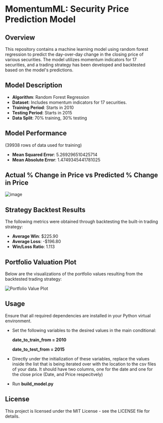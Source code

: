 # MomentumML: Security Price Prediction Model

## Overview
This repository contains a machine learning model using random forest regression to predict the day-over-day change in the closing price of various securities. The model utilizes momentum indicators for 17 securities, and a trading strategy has been developed and backtested based on the model's predictions.

## Model Description
- **Algorithm**: Random Forest Regression
- **Dataset**: Includes momentum indicators for 17 securities.
- **Training Period**: Starts in 2010
- **Testing Period**: Starts in 2015
- **Data Split**: 70% training, 30% testing

## Model Performance
(39938 rows of data used for training)
- **Mean Squared Error**: 5.269296510425714
- **Mean Absolute Error**: 1.4749345441781025
## Actual % Change in Price vs Predicted % Change in Price
![image](https://github.com/evanwohl/MomentumML/assets/156111794/eed62714-6d34-48f1-8e36-2bab0d957eab)

## Strategy Backtest Results
The following metrics were obtained through backtesting the built-in trading strategy:
- **Average Win**: $225.90
- **Average Loss**: -$196.80
- **Win/Loss Ratio**: 1.113

## Portfolio Valuation Plot
Below are the visualizations of the portfolio values resulting from the backtested trading strategy:

![Portfolio Value Plot](https://github.com/evanwohl/MomentumML/assets/156111794/d66c024f-a1e3-4991-a367-daf22ab5e6bf)


## Usage
Ensure that all required dependencies are installed in your Python virtual environment.

- Set the following variables to the desired values in the main conditional:

    **date_to_train_from = 2010**
  
    **date_to_test_from = 2015**
- Directly under the initialization of these variables, replace the values inside the list that is being iterated over with the location to the csv files of your data. It should have two columns, one for the date and one for the close price (Date, and Price respecitvely)
- Run **build_model.py**

## License 

This project is licensed under the MIT License - see the LICENSE file for details.
